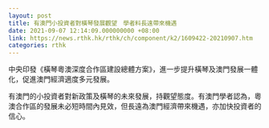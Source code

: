 ```yaml
---
layout: post
title: 有澳門小投資者對橫琴發展觀望　學者料長遠帶來機遇
date: 2021-09-07 12:14:09.000000000 +08:00
link: https://news.rthk.hk/rthk/ch/component/k2/1609422-20210907.htm
categories: rthk
---
```


中央印發《橫琴粵澳深度合作區建設總體方案》，進一步提升橫琴及澳門發展一體化，促進澳門經濟適度多元發展。

有澳門的小投資者對新政策及橫琴的未來發展，持觀望態度。有澳門學者認為，粵澳合作區的發展未必短時間內見效，但長遠為澳門經濟帶來機遇，亦加快投資者的信心。
